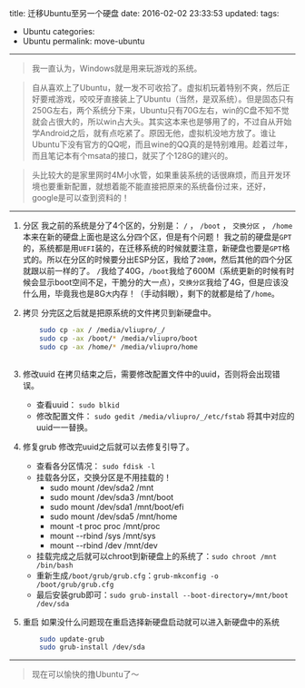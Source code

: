title: 迁移Ubuntu至另一个硬盘
date: 2016-02-02 23:33:53
updated:
tags: 
- Ubuntu
categories: 
- Ubuntu
permalink: move-ubuntu
---
> 我一直认为，Windows就是用来玩游戏的系统。

> 自从喜欢上了Ubuntu，就一发不可收拾了。虚拟机玩着特别不爽，然后正好要戒游戏，咬咬牙直接装上了Ubuntu（当然，是双系统）。但是固态只有250G左右，两个系统分下来，Ubuntu只有70G左右，win的C盘不知不觉就会占很大的，所以win占大头。其实这本来也是够用了的，不过自从开始学Android之后，就有点吃紧了。原因无他，虚拟机没地方放了。谁让Ubuntu下没有官方的QQ呢，而且wine的QQ真的是特别难用。趁着过年，而且笔记本有个msata的接口，就买了个128G的建兴的。
    
> 头比较大的是家里网时4M小水管，如果重装系统的话很麻烦，而且开发环境也要重新配置，就想着能不能直接把原来的系统备份过来，还好，google是可以查到资料的！

---

1. 分区
    我之前的系统是分了4个区的，分别是： `/` ， `/boot` ， `交换分区` ， `/home`
    本来在新的硬盘上面也是这么分四个区，但是有个问题！
    我之前的硬盘是`GPT`的，系统都是用`UEFI`装的，在迁移系统的时候就要注意，新硬盘也要是`GPT`格式的。所以在分区的时候要分出ESP分区，我给了`200M`，然后其他的四个分区就跟以前一样的了。
    `/`我给了40G，`/boot`我给了600M（系统更新的时候有时候会显示boot空间不足，干脆分的大一点），`交换分区`我给了4G，但是应该没什么用，毕竟我也是8G`大`内存！（手动斜眼），剩下的就都是给了`/home`。

2. 拷贝
    分完区之后就是把原系统的文件拷贝到新硬盘中。
    ``` bash
        sudo cp -ax / /media/vliupro/_/
        sudo cp -ax /boot/* /media/vliupro/boot
        sudo cp -ax /home/* /media/vliupro/home
        
    ```

3. 修改uuid
    在拷贝结束之后，需要修改配置文件中的uuid，否则将会出现错误。
    - 查看uuid： `sudo blkid`
    - 修改配置文件：
        `sudo gedit /media/vliupro/_/etc/fstab`
        将其中对应的uuid一一替换。

4. 修复grub
    修改完uuid之后就可以去修复引导了。
    - 查看各分区情况： `sudo fdisk -l`
    - 挂载各分区，交换分区是不用挂载的！
        + sudo mount /dev/sda2 /mnt
        + sudo mount /dev/sda3 /mnt/boot
        + sudo mount /dev/sda1 /mnt/boot/efi
        + sudo mount /dev/sda5 /mnt/home
        + mount -t proc proc /mnt/proc
        + mount --rbind /sys /mnt/sys
        + mount --rbind /dev /mnt/dev
    - 挂载完成之后就可以chroot到新硬盘上的系统了：`sudo chroot /mnt /bin/bash`
    - 重新生成`/boot/grub/grub.cfg`：`grub-mkconfig -o /boot/grub/grub.cfg`
    - 最后安装grub即可：`sudo grub-install --boot-directory=/mnt/boot /dev/sda`
    
5. 重启
    如果没什么问题现在重启选择新硬盘启动就可以进入新硬盘中的系统
    ```bash
        sudo update-grub  
        sudo grub-install /dev/sda
    ```
    
---

> 现在可以愉快的撸Ubuntu了～